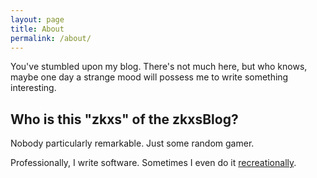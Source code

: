 ```yaml
---
layout: page
title: About
permalink: /about/
---
```


You've stumbled upon my blog. There's not much here, but who knows, maybe one day a strange mood will possess me to write something interesting.

## Who is this "zkxs" of the zkxsBlog?
Nobody particularly remarkable. Just some random gamer.

Professionally, I write software. Sometimes I even do it [recreationally](https://github.com/zkxs).
